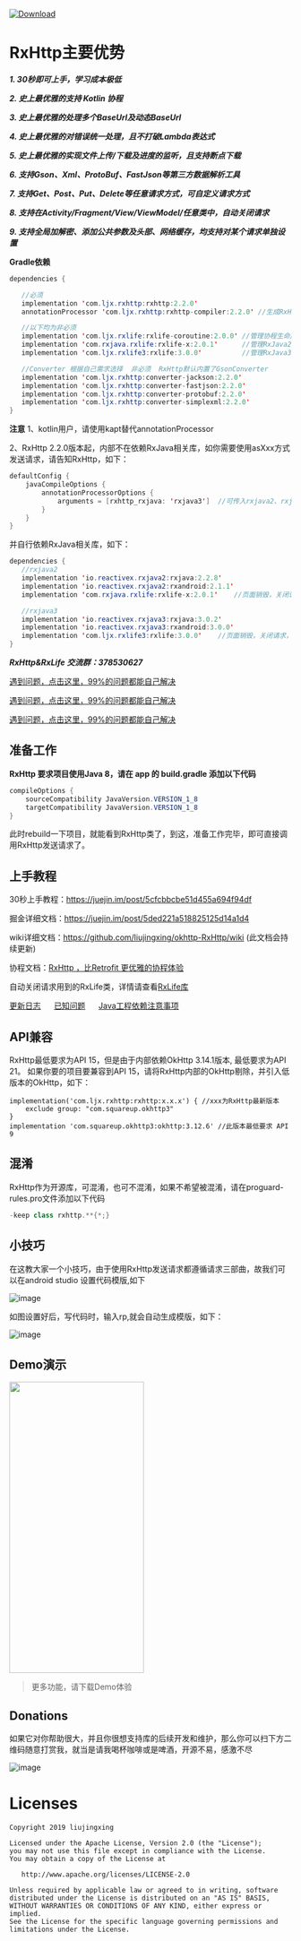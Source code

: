[ ![Download](https://api.bintray.com/packages/32774707/maven/rxhttp2/images/download.svg) ](https://bintray.com/32774707/maven/rxhttp2/_latestVersion)

# RxHttp主要优势

  ***1. 30秒即可上手，学习成本极低***

  ***2. 史上最优雅的支持 Kotlin 协程***

  ***3. 史上最优雅的处理多个BaseUrl及动态BaseUrl***

  ***4. 史上最优雅的对错误统一处理，且不打破Lambda表达式***

  ***5. 史上最优雅的实现文件上传/下载及进度的监听，且支持断点下载***

  ***6. 支持Gson、Xml、ProtoBuf、FastJson等第三方数据解析工具***

  ***7. 支持Get、Post、Put、Delete等任意请求方式，可自定义请求方式***

  ***8. 支持在Activity/Fragment/View/ViewModel/任意类中，自动关闭请求***

  ***9. 支持全局加解密、添加公共参数及头部、网络缓存，均支持对某个请求单独设置***

**Gradle依赖**

```java
dependencies {

   //必须
   implementation 'com.ljx.rxhttp:rxhttp:2.2.0'
   annotationProcessor 'com.ljx.rxhttp:rxhttp-compiler:2.2.0' //生成RxHttp类

   //以下均为非必须
   implementation 'com.ljx.rxlife:rxlife-coroutine:2.0.0' //管理协程生命周期，页面销毁，关闭请求
   implementation 'com.rxjava.rxlife:rxlife-x:2.0.1'      //管理RxJava2生命周期，页面销毁，关闭请求
   implementation 'com.ljx.rxlife3:rxlife:3.0.0'          //管理RxJava3生命周期，页面销毁，关闭请求

   //Converter 根据自己需求选择  非必须  RxHttp默认内置了GsonConverter
   implementation 'com.ljx.rxhttp:converter-jackson:2.2.0'
   implementation 'com.ljx.rxhttp:converter-fastjson:2.2.0'
   implementation 'com.ljx.rxhttp:converter-protobuf:2.2.0'
   implementation 'com.ljx.rxhttp:converter-simplexml:2.2.0'
}
```
**注意**
1、kotlin用户，请使用kapt替代annotationProcessor

2、RxHttp 2.2.0版本起，内部不在依赖RxJava相关库，如你需要使用asXxx方式发送请求，请告知RxHttp，如下：

```java
defaultConfig {
    javaCompileOptions {
        annotationProcessorOptions {
            arguments = [rxhttp_rxjava: 'rxjava3']  //可传入rxjava2、rxjava3
        }
    }
}
```
并自行依赖RxJava相关库，如下：
```java
dependencies {
   //rxjava2
   implementation 'io.reactivex.rxjava2:rxjava:2.2.8'
   implementation 'io.reactivex.rxjava2:rxandroid:2.1.1'
   implementation 'com.rxjava.rxlife:rxlife-x:2.0.1'    //页面销毁，关闭请求，非必须

   //rxjava3
   implementation 'io.reactivex.rxjava3:rxjava:3.0.2'
   implementation 'io.reactivex.rxjava3:rxandroid:3.0.0'
   implementation 'com.ljx.rxlife3:rxlife:3.0.0'    //页面销毁，关闭请求，非必须
}
```


***RxHttp&RxLife 交流群：378530627***

[遇到问题，点击这里，99%的问题都能自己解决](https://github.com/liujingxing/okhttp-RxHttp/wiki/FAQ)

[遇到问题，点击这里，99%的问题都能自己解决](https://github.com/liujingxing/okhttp-RxHttp/wiki/FAQ)

[遇到问题，点击这里，99%的问题都能自己解决](https://github.com/liujingxing/okhttp-RxHttp/wiki/FAQ)

## 准备工作

**RxHttp 要求项目使用Java 8，请在 app 的 build.gradle 添加以下代码**

```java
compileOptions {
    sourceCompatibility JavaVersion.VERSION_1_8
    targetCompatibility JavaVersion.VERSION_1_8
}
```
此时rebuild一下项目，就能看到RxHttp类了，到这，准备工作完毕，即可直接调用RxHttp发送请求了。


## 上手教程

30秒上手教程：https://juejin.im/post/5cfcbbcbe51d455a694f94df

掘金详细文档：https://juejin.im/post/5ded221a518825125d14a1d4

wiki详细文档：https://github.com/liujingxing/okhttp-RxHttp/wiki  (此文档会持续更新)

协程文档：[RxHttp ，比Retrofit 更优雅的协程体验](https://juejin.im/post/5e77604fe51d4527066eb81a#heading-2)

自动关闭请求用到的RxLife类，详情请查看[RxLife库](https://github.com/liujingxing/RxLife)

[更新日志](https://github.com/liujingxing/okhttp-RxHttp/wiki/%E6%9B%B4%E6%96%B0%E6%97%A5%E5%BF%97) &nbsp;&nbsp;&nbsp;&nbsp;
[已知问题](https://github.com/liujingxing/okhttp-RxHttp/wiki/%E5%B7%B2%E7%9F%A5%E9%97%AE%E9%A2%98) &nbsp;&nbsp;&nbsp;&nbsp;
[Java工程依赖注意事项](https://github.com/liujingxing/okhttp-RxHttp/wiki/Java%E5%B7%A5%E7%A8%8B%E4%BE%9D%E8%B5%96)

## API兼容

RxHttp最低要求为API 15，但是由于内部依赖OkHttp 3.14.1版本, 最低要求为API 21。
如果你要的项目要兼容到API 15，请将RxHttp内部的OkHttp剔除，并引入低版本的OkHttp，如下：

```
implementation('com.ljx.rxhttp:rxhttp:x.x.x') { //xxx为RxHttp最新版本
    exclude group: "com.squareup.okhttp3"
}
implementation 'com.squareup.okhttp3:okhttp:3.12.6' //此版本最低要求 API 9
```

## 混淆

RxHttp作为开源库，可混淆，也可不混淆，如果不希望被混淆，请在proguard-rules.pro文件添加以下代码

```java
-keep class rxhttp.**{*;}
```

## 小技巧

在这教大家一个小技巧，由于使用RxHttp发送请求都遵循请求三部曲，故我们可以在android studio 设置代码模版,如下

![image](https://github.com/liujingxing/RxHttp/blob/master/screen/templates.png)

如图设置好后，写代码时，输入rp,就会自动生成模版，如下：

![image](https://github.com/liujingxing/RxHttp/blob/master/screen/templates_demo.gif)


## Demo演示
<img src="https://github.com/liujingxing/RxHttp/blob/master/screen/screenrecorder-2019-11-27_22_56_26.gif" width = "240" height = "520" />

> 更多功能，请下载Demo体验

## Donations
如果它对你帮助很大，并且你很想支持库的后续开发和维护，那么你可以扫下方二维码随意打赏我，就当是请我喝杯咖啡或是啤酒，开源不易，感激不尽

![image](https://github.com/liujingxing/RxHttp/blob/master/screen/donations.jpeg)


# Licenses
```
Copyright 2019 liujingxing

Licensed under the Apache License, Version 2.0 (the "License");
you may not use this file except in compliance with the License.
You may obtain a copy of the License at

   http://www.apache.org/licenses/LICENSE-2.0

Unless required by applicable law or agreed to in writing, software
distributed under the License is distributed on an "AS IS" BASIS,
WITHOUT WARRANTIES OR CONDITIONS OF ANY KIND, either express or implied.
See the License for the specific language governing permissions and
limitations under the License.
```
